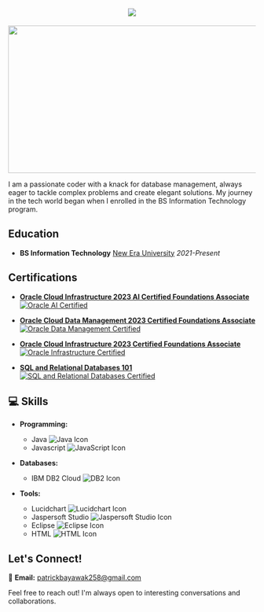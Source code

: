 <h1 align="center">
    <img src="https://readme-typing-svg.herokuapp.com/?font=Righteous&size=35&center=true&vCenter=true&width=500&height=70&duration=4000&lines=Hi+There!+👋;+I'm+Patrick+Reyes!;" />
</h1>

<div align="center">
  <img src="https://media.giphy.com/media/KX5nwoDX97AtPvKBF6/giphy.gif" width="600" height="300"/>
</div>

I am a passionate coder with a knack for database management, always eager to tackle complex problems and create elegant solutions. My journey in the tech world began when I enrolled in the BS Information Technology program.

## Education

- **BS Information Technology**
  [New Era University](https://www.neu.edu.ph/)
  *2021-Present*

## Certifications

- [**Oracle Cloud Infrastructure 2023 AI Certified Foundations Associate**](https://catalog-education.oracle.com/pls/certview/sharebadge?id=60E8C74A5A91D820CCD8649811F4C9011192EEEB4A57231FEF721CAD0C5662FD&fbclid=IwAR3pk5DpcBa0ILDoe2sO1Q3NzmLi5_znDqrXHD6S1ToPmkmMaNPNVJ33CiQ)
  [![Oracle AI Certified](https://img.shields.io/badge/Oracle-AI_Certified-orange)](https://catalog-education.oracle.com/pls/certview/sharebadge?id=60E8C74A5A91D820CCD8649811F4C9011192EEEB4A57231FEF721CAD0C5662FD&fbclid=IwAR3pk5DpcBa0ILDoe2sO1Q3NzmLi5_znDqrXHD6S1ToPmkmMaNPNVJ33CiQ)


- [**Oracle Cloud Data Management 2023 Certified Foundations Associate**](https://catalog-education.oracle.com/pls/certview/sharebadge?id=502A4682B3C80A8DB8D86FBBF285A5B9DD8A6DA590BD16E1606DF9F58E321DAB&fbclid=IwAR27wtdjW0QbgJOugslrdx4RWtoAfJr4WaIY2ImG4A2dkj58c9C33tGjJ_Q)
  [![Oracle Data Management Certified](https://img.shields.io/badge/Oracle-Data_Management_Certified-brightgreen)](https://catalog-education.oracle.com/pls/certview/sharebadge?id=502A4682B3C80A8DB8D86FBBF285A5B9DD8A6DA590BD16E1606DF9F58E321DAB&fbclid=IwAR27wtdjW0QbgJOugslrdx4RWtoAfJr4WaIY2ImG4A2dkj58c9C33tGjJ_Q)

- [**Oracle Cloud Infrastructure 2023 Certified Foundations Associate**](https://catalog-education.oracle.com/pls/certview/sharebadge?id=CB9C60D7A536E89604022960C2F578637C56A669C51F118752BD8D217CA92D95&fbclid=IwAR1SO489pwfJxLbPCQVp3kfsfDIP438HGXbosFnnL9yyDk3tV8Zl16L-ql4)
  [![Oracle Infrastructure Certified](https://img.shields.io/badge/Oracle-Infrastructure_Certified-blue)](https://catalog-education.oracle.com/pls/certview/sharebadge?id=CB9C60D7A536E89604022960C2F578637C56A669C51F118752BD8D217CA92D95&fbclid=IwAR1SO489pwfJxLbPCQVp3kfsfDIP438HGXbosFnnL9yyDk3tV8Zl16L-ql4)

- [**SQL and Relational Databases 101**](https://courses.cognitiveclass.ai/certificates/0105bb4e05e541edb01b76151a7bfe61)
  [![SQL and Relational Databases Certified](https://img.shields.io/badge/SQL_and_Relational_Databases-Certified-red)](https://courses.cognitiveclass.ai/certificates/0105bb4e05e541edb01b76151a7bfe61)


## 💻 Skills

- **Programming:**
  - Java ![Java Icon](https://img.shields.io/badge/-Java-red?logo=java)
  - Javascript ![JavaScript Icon](https://img.shields.io/badge/-JavaScript-yellow?logo=javascript)

- **Databases:**
  - IBM DB2 Cloud ![DB2 Icon](https://img.shields.io/badge/-DB2-blue?logo=ibm)

- **Tools:**
  - Lucidchart ![Lucidchart Icon](https://img.shields.io/badge/-Lucidchart-blue?logo=lucidchart)
  - Jaspersoft Studio ![Jaspersoft Studio Icon](https://img.shields.io/badge/-Jaspersoft_Studio-green?logo=jaspersoft)
  - Eclipse ![Eclipse Icon](https://img.shields.io/badge/-Eclipse-purple?logo=eclipse)
  - HTML ![HTML Icon](https://img.shields.io/badge/-HTML-orange?logo=html5)


## Let's Connect!

📧 **Email:** [patrickbayawak258@gmail.com](mailto:patrickbayawak258@gmail.com)

Feel free to reach out! I'm always open to interesting conversations and collaborations.
